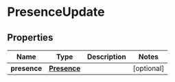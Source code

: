 
# PresenceUpdate

## Properties
Name | Type | Description | Notes
------------ | ------------- | ------------- | -------------
**presence** | [**Presence**](Presence.md) |  |  [optional]



